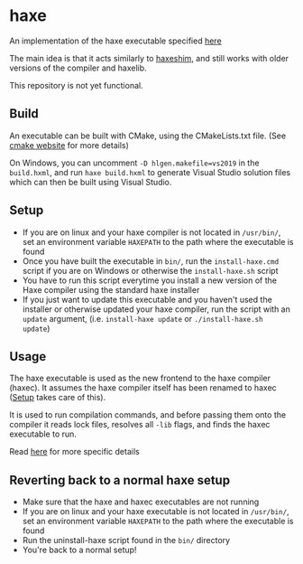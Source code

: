 # haxe

An implementation of the haxe executable specified [here](https://github.com/HaxeFoundation/haxe/wiki/Haxe-haxec-haxelib-plan#haxe-the-frontend)

The main idea is that it acts similarly to [haxeshim](https://github.com/lix-pm/haxeshim), and still works with older versions of the compiler and haxelib.

This repository is not yet functional.

## Build

An executable can be built with CMake, using the CMakeLists.txt file. (See [cmake website](https://cmake.org/) for more details)

On Windows, you can uncomment `-D hlgen.makefile=vs2019` in the `build.hxml`, and run `haxe build.hxml` to generate Visual Studio solution files which can then be built using Visual Studio.

## Setup

- If you are on linux and your haxe compiler is not located in `/usr/bin/`, set an environment variable `HAXEPATH` to the path where the executable is found
- Once you have built the executable in `bin/`, run the `install-haxe.cmd` script if you are on Windows or otherwise the `install-haxe.sh` script
- You have to run this script everytime you install a new version of the Haxe compiler using the standard haxe installer
- If you just want to update this executable and you haven't used the installer or otherwise updated your haxe compiler, run the script with an `update` argument, (i.e. `install-haxe update` or `./install-haxe.sh update`)

## Usage

The haxe executable is used as the new frontend to the haxe compiler (haxec). It assumes the haxe compiler itself has been renamed to haxec ([Setup](#Setup) takes care of this).

It is used to run compilation commands, and before passing them onto the compiler it reads lock files, resolves all `-lib` flags, and finds the haxec executable to run.

Read [here](https://github.com/HaxeFoundation/haxe/wiki/Haxe-haxec-haxelib-plan#haxe-the-frontend) for more specific details

## Reverting back to a normal haxe setup

- Make sure that the haxe and haxec executables are not running
- If you are on linux and your haxe executable is not located in `/usr/bin/`, set an environment variable `HAXEPATH` to the path where the executable is found
- Run the uninstall-haxe script found in the `bin/` directory
- You're back to a normal setup!
